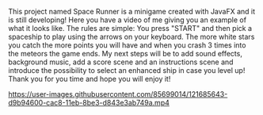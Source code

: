 This project named Space Runner is a minigame created with JavaFX and it is still developing! Here you have a video of me giving you an example of what it looks like. The rules are simple: You press "START" and then pick a spaceship to play using the arrows on your keyboard. The more white stars you catch the more points you will have and when you crash 3 times into the meteors the game ends. My next steps will be to add sound effects, background music, add a score scene and an instructions scene and introduce the possibility to select an enhanced ship in case you level up! Thank you for you time and hope you will enjoy it!

https://user-images.githubusercontent.com/85699014/121685643-d9b94600-cac8-11eb-8be3-d843e3ab749a.mp4

